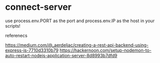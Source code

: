 # connect-server

use process.env.PORT as the port and process.env.IP as the host in your scripts!

referenecs 

https://medium.com/@_aerdeljac/creating-a-rest-api-backend-using-express-js-7710d3310b79
https://hackernoon.com/setup-nodemon-to-auto-restart-nodejs-application-server-8d8993b7dfd9